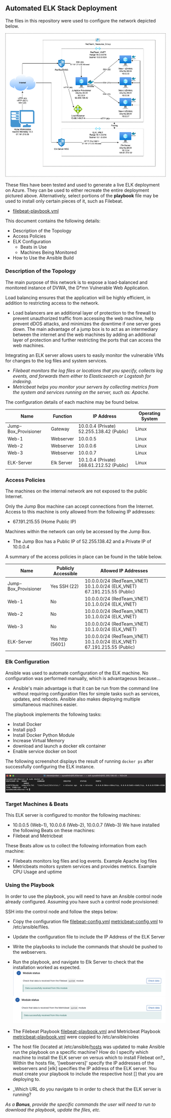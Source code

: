 ## Automated ELK Stack Deployment

The files in this repository were used to configure the network depicted below.

![Project1.png](Diagrams/Project1.png)

These files have been tested and used to generate a live ELK deployment on Azure. They can be used to either recreate the entire deployment pictured above. Alternatively, select portions of the **playbook** file may be used to install only certain pieces of it, such as Filebeat.

  - [filebeat-playbook.yml](https://github.com/sjglock/Project1/blob/main/Ansible/filebeat-playbook.yml)

This document contains the following details:
- Description of the Topology
- Access Policies
- ELK Configuration
  - Beats in Use
  - Machines Being Monitored
- How to Use the Ansible Build


### Description of the Topology

The main purpose of this network is to expose a load-balanced and monitored instance of DVWA, the D*mn Vulnerable Web Application.

Load balancing ensures that the application will be highly efficient, in addition to restricting access to the network.
- Load balancers are an additional layer of protection to the firewall to prevent unauthorized traffic from accessing the web machine, help prevent dDOS attacks, and minimizes the downtime if one server goes down. The main advantage of a jump box is to act as an intermediary between the internet and the web machines by adding an additional layer of protection and further restricting the ports that can access the web machines.

Integrating an ELK server allows users to easily monitor the vulnerable VMs for changes to the log files and system services.
- _Filebeat monitors the log files or locations that you specify, collects log events, and forwards them either to Elasticsearch or Logstash for indexing._
- _Metricbeat helps you monitor your servers by collecting metrics from the system and services running on the server, such as: Apache._

The configuration details of each machine may be found below.

| Name                 | Function   | IP Address                                | Operating System |
|----------------------|------------|-------------------------------------------|------------------|
| Jump-Box_Provisioner | Gateway    | 10.0.0.4 (Private) 52.255.138.42 (Public) | Linux            |
| Web-1                | Webserver  | 10.0.0.5                                  | Linux            |
| Web-2                | Webserver  | 10.0.0.6                                  | Linux            |
| Web-3                | Webserver  | 10.0.0.7                                  | Linux            |
| ELK-Server           | Elk Server | 10.1.0.4 (Private) 168.61.212.52 (Public) | Linux            |

### Access Policies

The machines on the internal network are not exposed to the public Internet. 

Only the Jump Box machine can accept connections from the Internet. Access to this machine is only allowed from the following IP addresses:
- 67.191.215.55 (Home Public IP)

Machines within the network can only be accessed by the Jump Box.
- The Jump Box has a Public IP of 52.255.138.42 and a Private IP of 10.0.0.4

A summary of the access policies in place can be found in the table below.

| Name                 | Publicly Accessible | Allowed IP Addresses                                                     |
|----------------------|---------------------|--------------------------------------------------------------------------|
| Jump-Box_Provisioner | Yes SSH (22)        | 10.0.0.0/24 (RedTeam_VNET) 10.1.0.0/24 (ELK_VNET) 67.191.215.55 (Public) |
| Web-1                | No                  | 10.0.0.0/24 (RedTeam_VNET) 10.1.0.0/24 (ELK_VNET)                        |
| Web-2                | No                  | 10.0.0.0/24 (RedTeam_VNET) 10.1.0.0/24 (ELK_VNET)                        |
| Web-3                | No                  | 10.0.0.0/24 (RedTeam_VNET) 10.1.0.0/24 (ELK_VNET)                        |
| ELK-Server           | Yes http (5601)     | 10.0.0.0/24 (RedTeam_VNET) 10.1.0.0/24 (ELK_VNET) 67.191.215.55 (Public) |

### Elk Configuration

Ansible was used to automate configuration of the ELK machine. No configuration was performed manually, which is advantageous because...
- Ansible's main advantage is that it can be run from the command line without requiring configuration files for simple tasks such as services, updates, and reboots. Ansible also makes deploying multiple simultaneous machines easier.

The playbook implements the following tasks:
- Install Docker
- Install pip3
-	Install Docker Python Module
-	Increase Virtual Memory
-	download and launch a docker elk container
-	Enable service docker on boot

The following screenshot displays the result of running `docker ps` after successfully configuring the ELK instance.

![docker](Images/docker_ps.png)

### Target Machines & Beats
This ELK server is configured to monitor the following machines:
- 10.0.0.5 (Web-1), 10.0.0.6 (Web-2), 10.0.0.7 (Web-3) 
We have installed the following Beats on these machines:
- Filebeat and Metricbeat

These Beats allow us to collect the following information from each machine:
- Filebeats monitors log files and log events.  Example Apache log files 
- Metricbeats moitors system services and provides metrics. Example CPU Usage and uptime

### Using the Playbook
In order to use the playbook, you will need to have an Ansible control node already configured. Assuming you have such a control node provisioned: 

SSH into the control node and follow the steps below:
- Copy the configuration file [filebeat-config.yml](Ansible/filebeat-config.yml) [metricbeat-config.yml](Ansible/metricbeat-config.yml) to /etc/ansible/files.
- Update the configuration file to include the IP Address of the ELK Server
- Write the playbooks to include the commands that should be pushed to the webservers. 
- Run the playbook, and navigate to Elk Server to check that the installation worked as expected.
![filebeat](Images/filebeat.png)
![metricbeat](Images/metricbeat.png)

- The Filebeat Playbook [filebeat-playbook.yml](Ansible/filebeat-playbook.yml) and Metricbeat Playbook [metricbeat-playbook.yml](Ansible/metricbeat-playbook.yml) were coppied to /etc/ansible/roles
- The host file (located at /etc/ansible/[hosts](Ansible/hosts) was updated to make Ansible run the playbook on a specific machine? How do I specify which machine to install the ELK server on versus which to install Filebeat on?_ Within the hosts file, '[webservers]' specify the IP addresses of the webservers and [elk] specifies the IP address of the ELK server.  You must create your playbook to include the respective host [] that you are deploying to.
- _Which URL do you navigate to in order to check that the ELK server is running?

_As a **Bonus**, provide the specific commands the user will need to run to download the playbook, update the files, etc._
